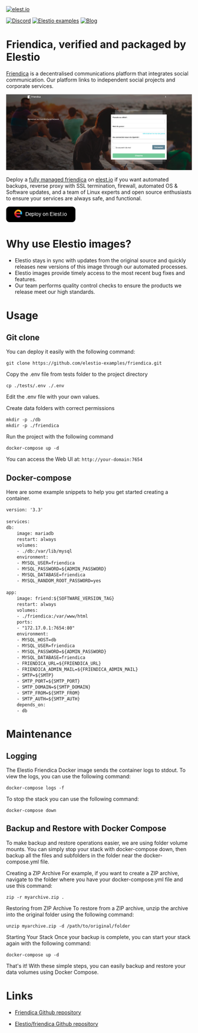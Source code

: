 <a href="https://elest.io">
  <img src="https://elest.io/images/elestio.svg" alt="elest.io" width="150" height="75">
</a>

[![Discord](https://img.shields.io/static/v1.svg?logo=discord&color=f78A38&labelColor=083468&logoColor=ffffff&style=for-the-badge&label=Discord&message=community)](https://discord.gg/4T4JGaMYrD "Get instant assistance and engage in live discussions with both the community and team through our chat feature.")
[![Elestio examples](https://img.shields.io/static/v1.svg?logo=github&color=f78A38&labelColor=083468&logoColor=ffffff&style=for-the-badge&label=github&message=open%20source)](https://github.com/elestio-examples "Access the source code for all our repositories by viewing them.")
[![Blog](https://img.shields.io/static/v1.svg?color=f78A38&labelColor=083468&logoColor=ffffff&style=for-the-badge&label=elest.io&message=Blog)](https://blog.elest.io "Latest news about elestio, open source software, and DevOps techniques.")

# Friendica, verified and packaged by Elestio

[Friendica](https://github.com/friendica/friendica) is a decentralised communications platform that integrates social communication. Our platform links to independent social projects and corporate services.

<img src="https://github.com/elestio-examples/friendica/raw/main/friendica.png" alt="friendica" width="800">

Deploy a <a target="_blank" href="https://elest.io/open-source/friendica">fully managed friendica</a> on <a target="_blank" href="https://elest.io/">elest.io</a> if you want automated backups, reverse proxy with SSL termination, firewall, automated OS & Software updates, and a team of Linux experts and open source enthusiasts to ensure your services are always safe, and functional.

[![deploy](https://github.com/elestio-examples/friendica/raw/main/deploy-on-elestio.png)](https://dash.elest.io/deploy?source=cicd&social=dockerCompose&url=https://github.com/elestio-examples/friendica)

# Why use Elestio images?

- Elestio stays in sync with updates from the original source and quickly releases new versions of this image through our automated processes.
- Elestio images provide timely access to the most recent bug fixes and features.
- Our team performs quality control checks to ensure the products we release meet our high standards.

# Usage

## Git clone

You can deploy it easily with the following command:

    git clone https://github.com/elestio-examples/friendica.git

Copy the .env file from tests folder to the project directory

    cp ./tests/.env ./.env

Edit the .env file with your own values.

Create data folders with correct permissions

    mkdir -p ./db
    mkdir -p ./friendica

Run the project with the following command

    docker-compose up -d

You can access the Web UI at: `http://your-domain:7654`

## Docker-compose

Here are some example snippets to help you get started creating a container.

    version: '3.3'

    services:
    db:
        image: mariadb
        restart: always
        volumes:
        - ./db:/var/lib/mysql
        environment:
        - MYSQL_USER=friendica
        - MYSQL_PASSWORD=${ADMIN_PASSWORD}
        - MYSQL_DATABASE=friendica
        - MYSQL_RANDOM_ROOT_PASSWORD=yes

    app:
        image: friend:${SOFTWARE_VERSION_TAG}
        restart: always
        volumes:
        - ./friendica:/var/www/html
        ports:
        - "172.17.0.1:7654:80"
        environment:
        - MYSQL_HOST=db
        - MYSQL_USER=friendica
        - MYSQL_PASSWORD=${ADMIN_PASSWORD}
        - MYSQL_DATABASE=friendica
        - FRIENDICA_URL=${FRIENDICA_URL}
        - FRIENDICA_ADMIN_MAIL=${FRIENDICA_ADMIN_MAIL}
        - SMTP=${SMTP}
        - SMTP_PORT=${SMTP_PORT}
        - SMTP_DOMAIN=${SMTP_DOMAIN}
        - SMTP_FROM=${SMTP_FROM}
        - SMTP_AUTH=${SMTP_AUTH}
        depends_on:
        - db



# Maintenance

## Logging

The Elestio Friendica Docker image sends the container logs to stdout. To view the logs, you can use the following command:

    docker-compose logs -f

To stop the stack you can use the following command:

    docker-compose down

## Backup and Restore with Docker Compose

To make backup and restore operations easier, we are using folder volume mounts. You can simply stop your stack with docker-compose down, then backup all the files and subfolders in the folder near the docker-compose.yml file.

Creating a ZIP Archive
For example, if you want to create a ZIP archive, navigate to the folder where you have your docker-compose.yml file and use this command:

    zip -r myarchive.zip .

Restoring from ZIP Archive
To restore from a ZIP archive, unzip the archive into the original folder using the following command:

    unzip myarchive.zip -d /path/to/original/folder

Starting Your Stack
Once your backup is complete, you can start your stack again with the following command:

    docker-compose up -d

That's it! With these simple steps, you can easily backup and restore your data volumes using Docker Compose.

# Links

- <a target="_blank" href="https://github.com/friendica/friendica">Friendica Github repository</a>

- <a target="_blank" href="https://github.com/elestio-examples/friendica">Elestio/friendica Github repository</a>
